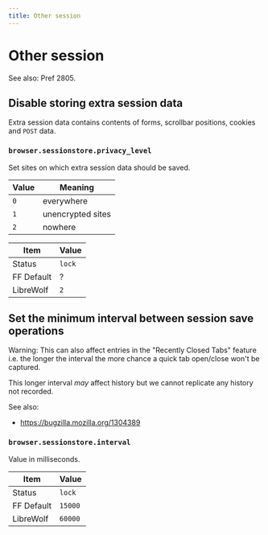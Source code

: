 ```yaml
---
title: Other session
---
```


# Other session

See also: Pref 2805.

## Disable storing extra session data

Extra session data contains contents of forms, scrollbar positions, cookies and `POST` data.

### `browser.sessionstore.privacy_level`

Set sites on which extra session data should be saved.

| Value | Meaning |
| ----- | ------- |
|  `0`  | everywhere |
|  `1`  | unencrypted sites |
|  `2`  | nowhere |

| Item       | Value |
| ---------- | ----- |
| Status     | `lock` |
| FF Default | ? |
| LibreWolf  | `2` |

## Set the minimum interval between session save operations

Warning: This can also affect entries in the "Recently Closed Tabs" feature i.e. the longer the interval the more chance a quick tab open/close won't be captured.

This longer interval *may* affect history but we cannot replicate any history not recorded.

See also:

- https://bugzilla.mozilla.org/1304389

### `browser.sessionstore.interval`

Value in milliseconds.

| Item       | Value |
| ---------- | ----- |
| Status     | `lock` |
| FF Default | `15000` |
| LibreWolf  | `60000` |

